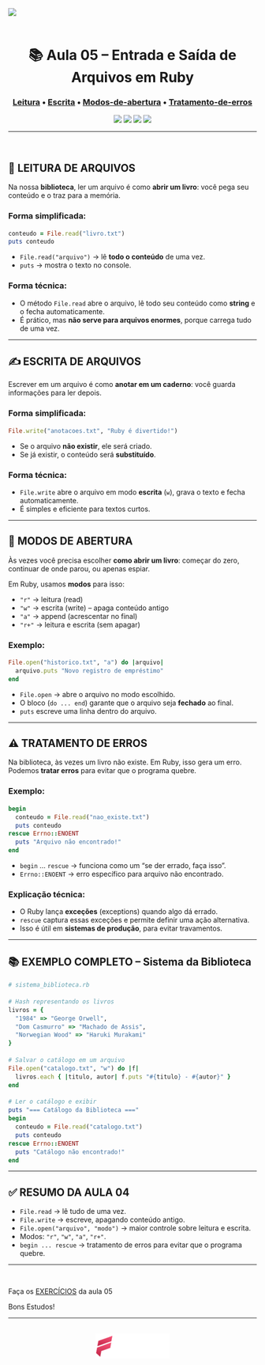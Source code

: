 
<div>
    <img src="../../../assets/banner/banner-biblioteca.jpg">
</div>

<br>

<div align="center">

# 📚 Aula 05 – Entrada e Saída de Arquivos em Ruby   

### [Leitura](#-leitura-de-arquivos) • [Escrita](#-escrita-de-arquivos) • [Modos-de-abertura](#-modos-de-abertura) • [Tratamento-de-erros](#-tratamento-de-erros)  

<img src="https://img.shields.io/badge/Ruby-CC342D?style=for-the-badge&logo=ruby&logoColor=white" />
<img src="https://img.shields.io/badge/Arquivos-%23FFB347?style=for-the-badge" />
<img src="https://img.shields.io/badge/Input%2FOutput-%23FFD700?style=for-the-badge" />
<img src="https://img.shields.io/badge/Erro%20Handling-%2390EE90?style=for-the-badge" />

</div>

---

<br>

## 📖 LEITURA DE ARQUIVOS

Na nossa **biblioteca**, ler um arquivo é como **abrir um livro**: você pega seu conteúdo e o traz para a memória.

### Forma simplificada:
```ruby
conteudo = File.read("livro.txt")
puts conteudo
```
- `File.read("arquivo")` → lê **todo o conteúdo** de uma vez.  
- `puts` → mostra o texto no console.  

### Forma técnica:
- O método `File.read` abre o arquivo, lê todo seu conteúdo como **string** e o fecha automaticamente.  
- É prático, mas **não serve para arquivos enormes**, porque carrega tudo de uma vez.  

---

## ✍️ ESCRITA DE ARQUIVOS

Escrever em um arquivo é como **anotar em um caderno**: você guarda informações para ler depois.

### Forma simplificada:
```ruby
File.write("anotacoes.txt", "Ruby é divertido!")
```

- Se o arquivo **não existir**, ele será criado.  
- Se já existir, o conteúdo será **substituído**.  

### Forma técnica:
- `File.write` abre o arquivo em modo **escrita** (`w`), grava o texto e fecha automaticamente.  
- É simples e eficiente para textos curtos.  

---

## 🔑 MODOS DE ABERTURA

Às vezes você precisa escolher **como abrir um livro**: começar do zero, continuar de onde parou, ou apenas espiar.

Em Ruby, usamos **modos** para isso:

- `"r"` → leitura (read)  
- `"w"` → escrita (write) – apaga conteúdo antigo  
- `"a"` → append (acrescentar no final)  
- `"r+"` → leitura e escrita (sem apagar)  

### Exemplo:
```ruby
File.open("historico.txt", "a") do |arquivo|
  arquivo.puts "Novo registro de empréstimo"
end
```

- `File.open` → abre o arquivo no modo escolhido.  
- O bloco (`do ... end`) garante que o arquivo seja **fechado** ao final.  
- `puts` escreve uma linha dentro do arquivo.  

---

## ⚠️ TRATAMENTO DE ERROS

Na biblioteca, às vezes um livro não existe. Em Ruby, isso gera um erro.  
Podemos **tratar erros** para evitar que o programa quebre.

### Exemplo:
```ruby
begin
  conteudo = File.read("nao_existe.txt")
  puts conteudo
rescue Errno::ENOENT
  puts "Arquivo não encontrado!"
end
```

- `begin` … `rescue` → funciona como um “se der errado, faça isso”.  
- `Errno::ENOENT` → erro específico para arquivo não encontrado.  

### Explicação técnica:
- O Ruby lança **exceções** (exceptions) quando algo dá errado.  
- `rescue` captura essas exceções e permite definir uma ação alternativa.  
- Isso é útil em **sistemas de produção**, para evitar travamentos.  

---

## 📚 EXEMPLO COMPLETO – Sistema da Biblioteca

```ruby
# sistema_biblioteca.rb

# Hash representando os livros
livros = {
  "1984" => "George Orwell",
  "Dom Casmurro" => "Machado de Assis",
  "Norwegian Wood" => "Haruki Murakami"
}

# Salvar o catálogo em um arquivo
File.open("catalogo.txt", "w") do |f|
  livros.each { |titulo, autor| f.puts "#{titulo} - #{autor}" }
end

# Ler o catálogo e exibir
puts "=== Catálogo da Biblioteca ==="
begin
  conteudo = File.read("catalogo.txt")
  puts conteudo
rescue Errno::ENOENT
  puts "Catálogo não encontrado!"
end
```

---

## ✅ RESUMO DA AULA 04
- `File.read` → lê tudo de uma vez.  
- `File.write` → escreve, apagando conteúdo antigo.  
- `File.open("arquivo", "modo")` → maior controle sobre leitura e escrita.  
- Modos: `"r"`, `"w"`, `"a"`, `"r+"`.  
- `begin ... rescue` → tratamento de erros para evitar que o programa quebre.  

---

<br>

Faça os [EXERCÍCIOS](../exercicios/exercicios.md) da aula 05

Bons Estudos!

---

<br>

<div align="center">
    <img src="../../../assets/logo/logo-fedatto.png" width="150px">
</div>